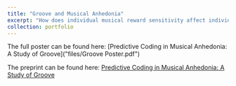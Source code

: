 ```yaml
---
title: "Groove and Musical Anhedonia"
excerpt: "How does individual musical reward sensitivity affect individual desire to move to music? <br/><img src='/images/500x300.png'>"
collection: portfolio
---
```


The full poster can be found here:
[Predictive Coding in Musical Anhedonia: A Study of Groove]("files/Groove Poster.pdf")

The preprint can be found here:
[Predictive Coding in Musical Anhedonia: A Study of Groove](https://doi.org/10.31234/osf.io/93pbq)
